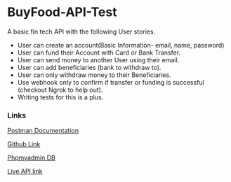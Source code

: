 # BuyFood-API-Test

A basic fin tech  API with the following User stories.

- User can create an account(Basic Information- email, name, password)
- User can fund their Account with Card or Bank Transfer.
- User can send money to another User using their email.
- User can add beneficiaries (bank to withdraw to).
- User can only withdraw money to their Beneficiaries.
- Use webhook only to confirm if transfer or funding is successful (checkout Ngrok to help out).
- Writing tests for this is a plus.

### Links

[Postman Documentation](https://documenter.getpostman.com/view/11000176/UUy4d5t6)

[Github Link](https://github.com/Okeibunor/buyfoodapi/)

[Phpmyadmin DB](https://phpmyadmin-c006.cloudclusters.net/index.php)

[Live API link](https://buyfood1832.herokuapp.com/)
